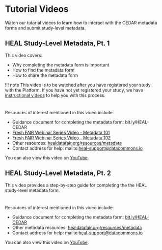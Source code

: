 # Tutorial Videos

Watch our tutorial videos to learn how to interact with the CEDAR metadata forms and submit study-level metadata.

## HEAL Study-Level Metadata, Pt. 1
This video covers:
* Why completing the metadata form is important
* How to find the metadata form
* How to share the metadata form

!!! note This video is to be watched after you have registered your study with the Platform. If you have not yet registered your study, we have [instructional videos](https://www.youtube.com/playlist?list=PLbQn1DuvP4ch2Z2rwf8sx7wC7zZqX-eoS) to help you with this process.

#

<!-- <iframe width="560" height="315" src="https://www.youtube-nocookie.com/embed/W8tXLShto5s" title="YouTube video player" frameborder="0" allow="accelerometer; clipboard-write; encrypted-media; gyroscope; picture-in-picture; web-share" allowfullscreen></iframe> -->
<!-- ![type:video](videos/HEAL_UI_Demo_July_2021.mp4) to be replaced once videos are uploaded-->

#

Resources of interest mentioned in this video include:
* Guidance document for completing the metadata form: bit.ly/HEAL-CEDAR
* [Fresh FAIR Webinar Series Video - Metadata 101](https://www.youtube.com/watch?v=dt1Yhw0cDOo)
* [Fresh FAIR Webinar Series Video - Metadata 102](https://www.youtube.com/watch?v=RY1_N0-QENY)
* Other resources: [healdatafair.org/resources/metadata](healdatafair.org/resources/metadata)
* Contact address for help: mailto:heal-support@datacommons.io
<!-- If your Browser does not support watching this video, here's a [link to the video](videos/HEAL_UI_Demo_July_2021.mp4) instead. -->
You can also view this video on [YouTube](https://www.youtube.com/watch?v=W8tXLShto5s).

## HEAL Study-Level Metadata, Pt. 2
This video provides a step-by-step guide for completing the the HEAL study-level metadata form.

#

<!-- <iframe width="560" height="315" src="https://www.youtube-nocookie.com/embed/4sSKAbmMZiA" title="YouTube video player" frameborder="0" allow="accelerometer; clipboard-write; encrypted-media; gyroscope; picture-in-picture; web-share" allowfullscreen></iframe> -->
<!-- ![type:video](videos/HEAL_UI_Demo_July_2021.mp4) to be replaced once videos are uploaded-->

#

Resources of interest mentioned in this video include:
* Guidance document for completing the metadata form: [bit.ly/HEAL-CEDAR](bit.ly/HEAL-CEDAR)
* Other metadata resources: [healdatafair.org/resources/metadata](healdatafair.org/resources/metadata)
* Contact address for help: mailto:heal-support@datacommons.io
<!-- If your Browser does not support watching this video, here's a [link to the video](videos/HEAL_UI_Demo_July_2021.mp4) instead. -->
You can also view this video on [YouTube](https://www.youtube.com/watch?v=4sSKAbmMZiA).
